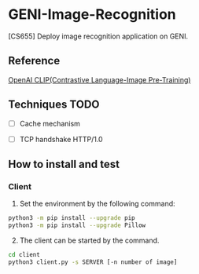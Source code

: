 # GENI-Image-Recognition

[CS655] Deploy image recognition application on GENI.

## Reference

[OpenAI CLIP(Contrastive Language-Image Pre-Training)](https://github.com/openai/CLIP)

## Techniques TODO

- [ ] Cache mechanism
- [ ] TCP handshake HTTP/1.0


## How to install and test
### Client
1. Set the environment by the following command:
``` bash
python3 -m pip install --upgrade pip
python3 -m pip install --upgrade Pillow
```
2. The client can be started by the command.
``` bash
cd client
python3 client.py -s SERVER [-n number of image]
```
